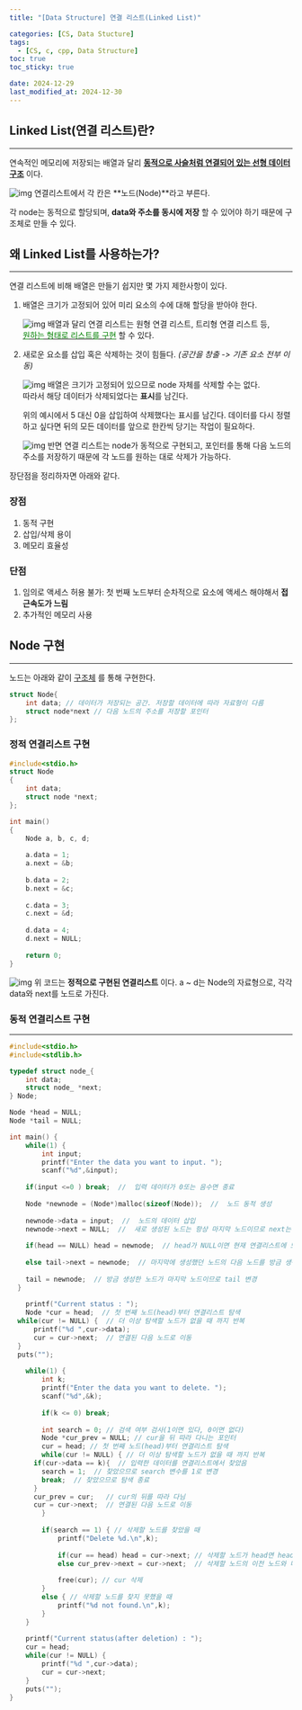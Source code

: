 ```yaml
---
title: "[Data Structure] 연결 리스트(Linked List)"

categories: [CS, Data Stucture]
tags:
  - [CS, c, cpp, Data Structure]
toc: true
toc_sticky: true

date: 2024-12-29
last_modified_at: 2024-12-30
---
```

## Linked List(연결 리스트)란?
---
연속적인 메모리에 저장되는 배열과 달리 <u>**동적으로 사슬처럼 연결되어 있는 선형 데이터 구조**</u> 이다.

![img](../assets/img/Linkedlist.png)
연결리스트에서 각 칸은 **노드(Node)**라고 부른다.

각 node는 동적으로 할당되며, **data와 주소를 동시에 저장** 할 수 있어야 하기 때문에 구조체로 만들 수 있다.

## 왜 Linked List를 사용하는가?
---
연결 리스트에 비해 배열은 만들기 쉽지만 몇 가지 제한사항이 있다.

1. 배열은 크기가 고정되어 있어 미리 요소의 수에 대해 할당을 받아야 한다.
   
    ![img](../assets/img/linkedlistex.png)
    배열과 달리 연결 리스트는 원형 연결 리스트, 트리형 연결 리스트 등,   
    <u><span style="color: #008000">원하는 형태로 리스트를 구현</span></u> 할 수 있다.

2. 새로운 요소를 삽입 혹은 삭제하는 것이 힘들다. *(공간을 창출 -> 기존 요소 전부 이동)*
   
   ![img](../assets/img/arraydel.png)
   배열은 크기가 고정되어 있으므로 node 자체를 삭제할 수는 없다.  
   따라서 해당 데이터가 삭제되었다는 **표시**를 남긴다.

   위의 예시에서 5 대신 0을 삽입하여 삭제했다는 표시를 남긴다.
   데이터를 다시 정렬하고 싶다면 뒤의 모든 데이터를 앞으로 한칸씩 당기는 작업이 필요하다.

   ![img](../assets/img/linkedlistdel.png)
   반면 연결 리스트는 node가 동적으로 구현되고, 포인터를 통해 다음 노드의 주소를 저장하기 때문에 각 노드를 원하는 대로 삭제가 가능하다.

장단점을 정리하자면 아래와 같다.
### 장점
1. 동적 구현
2. 삽입/삭제 용이
3. 메모리 효율성

### 단점
1. 임의로 액세스 허용 불가: 첫 번째 노드부터 순차적으로 요소에 액세스 해야해서 **접근속도가 느림**
2. 추가적인 메모리 사용

## Node 구현
---
노드는 아래와 같이 <U>구조체</u> 를 통해 구현한다.
```c
struct Node{
    int data; // 데이터가 저장되는 공간. 저장할 데이터에 따라 자료형이 다름
    struct node*next // 다음 노드의 주소를 저장할 포인터
};
```
### 정적 연결리스트 구현
```C
#include<stdio.h>
struct Node
{
	int data;
	struct node *next;
};

int main()
{
	Node a, b, c, d;
	
	a.data = 1;
	a.next = &b;
	
	b.data = 2;
	b.next = &c;
	
	c.data = 3;
	c.next = &d;
	
	d.data = 4;
	d.next = NULL;
	
	return 0;
}
```
![img](../assets/img/staticlinked.png)
위 코드는 **정적으로 구현된 연결리스트** 이다.
a ~ d는 Node의 자료형으로, 각각 data와 next를 노드로 가진다.

### 동적 연결리스트 구현
---
```c
#include<stdio.h>
#include<stdlib.h>

typedef struct node_{
	int data;
	struct node_ *next;
} Node;

Node *head = NULL;
Node *tail = NULL;

int main() {
	while(1) {
		int input;
		printf("Enter the data you want to input. ");
		scanf("%d",&input);
		
    if(input <=0 ) break;  //  입력 데이터가 0또는 음수면 종료
      
    Node *newnode = (Node*)malloc(sizeof(Node));  //  노드 동적 생성
      
    newnode->data = input;  //  노드의 데이터 삽입 
    newnode->next = NULL;  //  새로 생성된 노드는 항상 마지막 노드이므로 next는 없음
      
    if(head == NULL) head = newnode;  // head가 NULL이면 현재 연결리스트에 노드가 없다는 뜻
      
    else tail->next = newnode;  // 마지막에 생성했던 노드의 다음 노드를 방금 생성한 노드와 연결
      
    tail = newnode;  // 방금 생성한 노드가 마지막 노드이므로 tail 변경
  }
	
	printf("Current status : "); 
	Node *cur = head;  // 첫 번째 노드(head)부터 연결리스트 탐색 
  while(cur != NULL) {  // 더 이상 탐색할 노드가 없을 때 까지 반복
	  printf("%d ",cur->data);
	  cur = cur->next;  // 연결된 다음 노드로 이동
  }
  puts("");
	
	while(1) {
		int k;
		printf("Enter the data you want to delete. ");
		scanf("%d",&k);
		
		if(k <= 0) break;
		
		int search = 0; // 검색 여부 검사(1이면 있다, 0이면 없다)
		Node *cur_prev = NULL; // cur을 뒤 따라 다니는 포인터
		cur = head; // 첫 번째 노드(head)부터 연결리스트 탐색 
		while(cur != NULL) { // 더 이상 탐색할 노드가 없을 때 까지 반복
      if(cur->data == k){  // 입력한 데이터를 연결리스트에서 찾았음
        search = 1;  // 찾았으므로 search 변수를 1로 변경
        break;  // 찾았으므로 탐색 종료
      }
      cur_prev = cur;   // cur의 뒤를 따라 다님
      cur = cur->next;  // 연결된 다음 노드로 이동
		}
		
		if(search == 1) { // 삭제할 노드를 찾았을 때
			printf("Delete %d.\n",k);
			
			if(cur == head) head = cur->next; // 삭제할 노드가 head면 head를 이동
			else cur_prev->next = cur->next;  // 삭제할 노드의 이전 노드와 다음 노드를 연결
			
			free(cur); // cur 삭제
		}
		else { // 삭제할 노드를 찾지 못했을 때
			printf("%d not found.\n",k);
		}
	}
	
	printf("Current status(after deletion) : "); 
	cur = head;
	while(cur != NULL) {
		printf("%d ",cur->data);
		cur = cur->next;
	}
	puts(""); 
}
```
